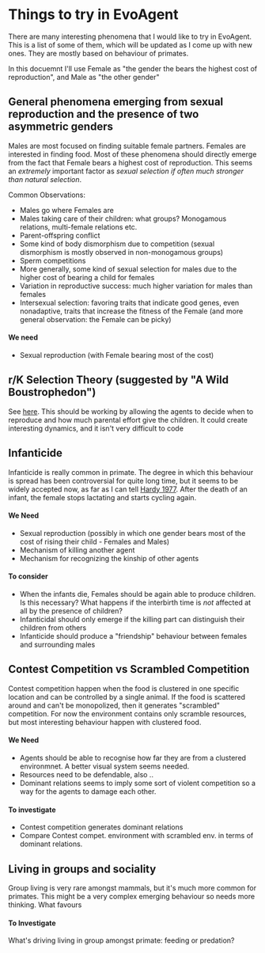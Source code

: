 # Things to try in EvoAgent

There are many interesting phenomena that I would like to try in EvoAgent. This is a list of some of them, which will be updated as I come up with new ones. They are mostly based on behaviour of primates.

In this docuemnt I'll use Female as "the gender the bears the highest cost of reproduction", and Male as "the other gender"

## General phenomena emerging from sexual reproduction and the presence of two asymmetric genders
Males are most focused on finding suitable female partners. Females are interested in finding food. 
Most of these phenomena should directly emerge from the fact that Female bears a highest cost of reproduction.
This seems an *extremely* important factor as *sexual selection if often much stronger than natural selection*. 

Common Observations: 
* Males go where Females are 
* Males taking care of their children: what groups? Monogamous relations, multi-female relations etc.
* Parent-offspring conflict
* Some kind of body dismorphism due to competition (sexual dismorphism is mostly observed in non-monogamous groups)
* Sperm competitions
* More generally, some kind of sexual selection for males due to the higher cost of bearing a child for females
* Variation in reproductive success: much higher variation for males than females
* Intersexual selection: favoring traits that indicate good genes, even nonadaptive, traits that increase the fitness of the Female (and more general observation: the Female can be picky)


#### We need
* Sexual reproduction (with Female bearing most of the cost)

## r/K Selection Theory (suggested by "A Wild Boustrophedon")
See [here][2]. This should be working by allowing the agents to decide when to reproduce and how much parental effort give the children. It could create interesting dynamics, and it isn't very difficult to code

## Infanticide 
Infanticide is really common in primate. The degree in which this behaviour is spread has been controversial for quite long time, but it seems to be widely accepted now, as far as I can tell [Hardy 1977][1]. 
After the death of an infant, the female stops lactating and starts cycling again. 

#### We Need 
* Sexual reproduction (possibly in which one gender bears most of the cost of rising their child - Females and Males)
* Mechanism of killing another agent
* Mechanism for recognizing the kinship of other agents

#### To consider
* When the infants die, Females should be again able to produce children. 
Is this necessary? What happens if the interbirth time is _not_ affected at all by the presence of children? 
* Infanticidal should only emerge if the killing part can distinguish their children from others
* Infanticide should produce a "friendship" behaviour between females and surrounding males

## Contest Competition vs Scrambled Competition
Contest competition happen when the food is clustered in one specific location and can be controlled by a single animal. If the food is scattered around and can't be monopolized, then it generates "scrambled" competition.
For now the environment contains only scramble resources, but most interesting behaviour happen with clustered food.

#### We Need
* Agents should be able to recognise how far they are from a clustered environmnet. A better visual system seems needed.
* Resources need to be defendable, also ..
* Dominant relations seems to imply some sort of violent competition so a way for the agents to damage each other.

#### To investigate
* Contest competition generates dominant relations
* Compare Contest compet. environment with scrambled env. in terms of dominant relations.

## Living in groups and sociality
Group living is very rare amongst mammals, but it's much more common for primates. This might be a very complex emerging behaviour so needs more thinking. What favours 

#### To Investigate
What's driving living in group amongst primate: feeding or predation?



[1]: https://pubmed.ncbi.nlm.nih.gov/402873/
[2]: https://en.wikipedia.org/wiki/R/K_selection_theory
